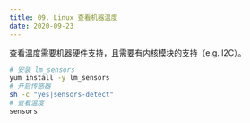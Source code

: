 ```yaml
---
title: 09. Linux 查看机器温度
date: 2020-09-23
---
```


查看温度需要机器硬件支持，且需要有内核模块的支持（e.g. l2C）。

```bash
# 安装 lm_sensors
yum install -y lm_sensors
# 开启传感器
sh -c "yes|sensors-detect"
# 查看温度
sensors
```

